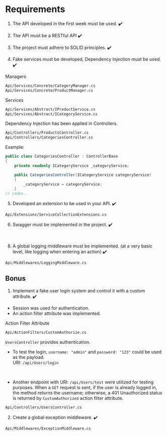 # Requirements
1. The API developed in the first week must be used. ✔️

2. The API must be a RESTful API ✔️

3. The project must adhere to SOLID principles. ✔️

4. Fake services must be developed, Dependency Injection must be used. ✔️

Managers
```bash
Api/Services/Concrete/CategoryManager.cs
Api/Services/Concrete/ProductManager.cs
```

Services 
```bash
Api/Services/Abstract/IProductService.cs
Api/Services/Abstract/ICategoryService.cs
```

Dependency Injection has been applied in Controllers.
```bash
Api/Controllers/ProductsController.cs
Api/Controllers/CategoriesController.cs
```

Example:
```cs
public class CategoriesController : ControllerBase
{
    private readonly ICategoryService _categoryService;

    public CategoriesController(ICategoryService categoryService)
    {
        _categoryService = categoryService;
    }
// codes..
```

5. Developed an extension to be used in your API. ✔️

```bash
Api/Extensions/ServiceCollectionExtensions.cs
```

6. Swagger must be implemented in the project. ✔️

<br>

8. A global logging middleware must be implemented. (at a very basic level, like logging when entering an action) ✔️

```bash
Api/Middlewares/LoggingMiddleware.cs
```

## Bonus

1. Implement a fake user login system and control it with a custom attribute.  ✔️
  * Session was used for authentication.
  * An action filter attribute was implemented.

Action Filter Attribute
```bash
Api/ActionFilters/CustomAuthorize.cs
```

``UsersController`` provides authentication.
* To test the login, ``username: "admin"`` and ``password: "123"`` could be used as the payload. <br> URI: ``/api/Users/login``
  
<br>

* Another endpoint with URI: ``/api/Users/test`` were utilized for testing purposes. When a ``GET`` request is sent, if the user is already logged in, the method returns the username; otherwise, a 401 Unauthorized status is returned by ``CustomAuthorized`` action filter attribute.

```bash
Api/Controllers/UsersController.cs
```

2. Create a global exception middleware.  ✔️
```bash
Api/Middlewares/ExceptionMiddleware.cs
```
